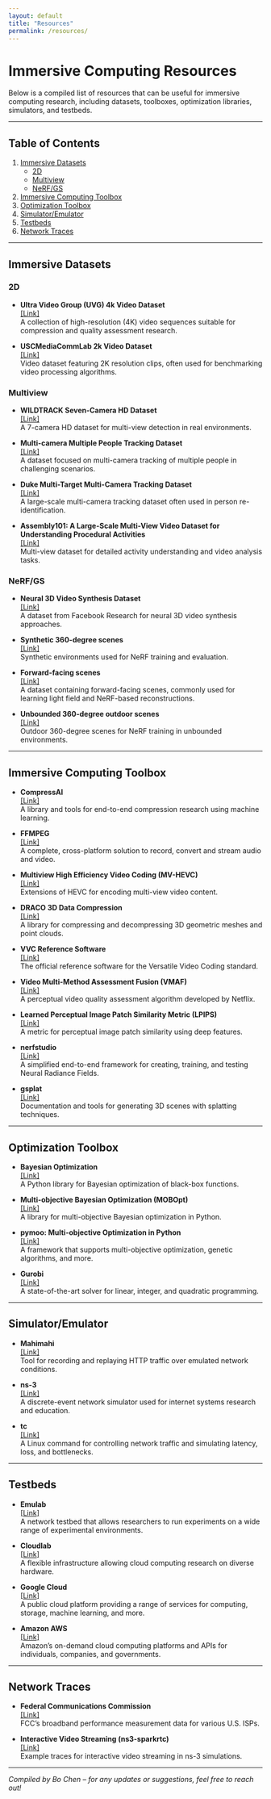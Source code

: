```yaml
---
layout: default
title: "Resources"
permalink: /resources/
---
```



# Immersive Computing Resources

Below is a compiled list of resources that can be useful for immersive computing research, including datasets, toolboxes, optimization libraries, simulators, and testbeds.

---

## Table of Contents
1. [Immersive Datasets](#immersive-datasets)
   - [2D](#2d)
   - [Multiview](#multiview)
   - [NeRF/GS](#nerfgs)
2. [Immersive Computing Toolbox](#immersive-computing-toolbox)
3. [Optimization Toolbox](#optimization-toolbox)
4. [Simulator/Emulator](#simulatoremulator)
5. [Testbeds](#testbeds)
6. [Network Traces](#network-traces)

---

## Immersive Datasets

### 2D
- **Ultra Video Group (UVG) 4k Video Dataset**  
  [\[Link\]](https://ultravideo.fi/dataset.html)  
  A collection of high-resolution (4K) video sequences suitable for compression and quality assessment research.

- **USCMediaCommLab 2k Video Dataset**  
  [\[Link\]](https://mcl.usc.edu/mcl-jcv-dataset/)  
  Video dataset featuring 2K resolution clips, often used for benchmarking video processing algorithms.

### Multiview
- **WILDTRACK Seven-Camera HD Dataset**  
  [\[Link\]](https://www.epfl.ch/labs/cvlab/data/data-wildtrack/)  
  A 7-camera HD dataset for multi-view detection in real environments.

- **Multi-camera Multiple People Tracking Dataset**  
  [\[Link\]](https://iccv2021-mmp.github.io/)  
  A dataset focused on multi-camera tracking of multiple people in challenging scenarios.

- **Duke Multi-Target Multi-Camera Tracking Dataset**  
  [\[Link\]](https://exposing.ai/duke_mtmc/)  
  A large-scale multi-camera tracking dataset often used in person re-identification.

- **Assembly101: A Large-Scale Multi-View Video Dataset for Understanding Procedural Activities**  
  [\[Link\]](https://assembly-101.github.io)  
  Multi-view dataset for detailed activity understanding and video analysis tasks.

### NeRF/GS
- **Neural 3D Video Synthesis Dataset**  
  [\[Link\]](https://github.com/facebookresearch/Neural_3D_Video)  
  A dataset from Facebook Research for neural 3D video synthesis approaches.

- **Synthetic 360-degree scenes**  
  [\[Link\]](https://www.matthewtancik.com/nerf)  
  Synthetic environments used for NeRF training and evaluation.

- **Forward-facing scenes**  
  [\[Link\]](https://github.com/Fyusion/LLFF)  
  A dataset containing forward-facing scenes, commonly used for learning light field and NeRF-based reconstructions.

- **Unbounded 360-degree outdoor scenes**  
  [\[Link\]](https://jonbarron.info/mipnerf360/)  
  Outdoor 360-degree scenes for NeRF training in unbounded environments.

---

## Immersive Computing Toolbox
- **CompressAI**  
  [\[Link\]](https://interdigitalinc.github.io/CompressAI/)  
  A library and tools for end-to-end compression research using machine learning.

- **FFMPEG**  
  [\[Link\]](https://www.ffmpeg.org/)  
  A complete, cross-platform solution to record, convert and stream audio and video.

- **Multiview High Efficiency Video Coding (MV-HEVC)**  
  [\[Link\]](http://hevc.info/mvhevc)  
  Extensions of HEVC for encoding multi-view video content.

- **DRACO 3D Data Compression**  
  [\[Link\]](https://github.com/google/draco)  
  A library for compressing and decompressing 3D geometric meshes and point clouds.

- **VVC Reference Software**  
  [\[Link\]](https://vcgit.hhi.fraunhofer.de/jvet/VVCSoftware_VTM)  
  The official reference software for the Versatile Video Coding standard.

- **Video Multi-Method Assessment Fusion (VMAF)**  
  [\[Link\]](https://github.com/Netflix/vmaf)  
  A perceptual video quality assessment algorithm developed by Netflix.

- **Learned Perceptual Image Patch Similarity Metric (LPIPS)**  
  [\[Link\]](https://github.com/richzhang/PerceptualSimilarity)  
  A metric for perceptual image patch similarity using deep features.

- **nerfstudio**  
  [\[Link\]](https://docs.nerf.studio/)  
  A simplified end-to-end framework for creating, training, and testing Neural Radiance Fields.

- **gsplat**  
  [\[Link\]](https://docs.gsplat.studio/main/)  
  Documentation and tools for generating 3D scenes with splatting techniques.

---

## Optimization Toolbox
- **Bayesian Optimization**  
  [\[Link\]](https://github.com/bayesian-optimization/BayesianOptimization)  
  A Python library for Bayesian optimization of black-box functions.

- **Multi-objective Bayesian Optimization (MOBOpt)**  
  [\[Link\]](https://github.com/ppgaluzio/MOBOpt)  
  A library for multi-objective Bayesian optimization in Python.

- **pymoo: Multi-objective Optimization in Python**  
  [\[Link\]](https://pymoo.org/)  
  A framework that supports multi-objective optimization, genetic algorithms, and more.

- **Gurobi**  
  [\[Link\]](https://www.gurobi.com/)  
  A state-of-the-art solver for linear, integer, and quadratic programming.

---

## Simulator/Emulator
- **Mahimahi**  
  [\[Link\]](http://mahimahi.mit.edu/)  
  Tool for recording and replaying HTTP traffic over emulated network conditions.

- **ns-3**  
  [\[Link\]](https://www.nsnam.org/)  
  A discrete-event network simulator used for internet systems research and education.

- **tc**  
  [\[Link\]](https://man7.org/linux/man-pages/man8/tc.8.html)  
  A Linux command for controlling network traffic and simulating latency, loss, and bottlenecks.

---

## Testbeds
- **Emulab**  
  [\[Link\]](https://www.emulab.net/portal/frontpage.php)  
  A network testbed that allows researchers to run experiments on a wide range of experimental environments.

- **Cloudlab**  
  [\[Link\]](https://www.cloudlab.us/)  
  A flexible infrastructure allowing cloud computing research on diverse hardware.

- **Google Cloud**  
  [\[Link\]](https://console.cloud.google.com/)  
  A public cloud platform providing a range of services for computing, storage, machine learning, and more.

- **Amazon AWS**  
  [\[Link\]](https://aws.amazon.com/)  
  Amazon’s on-demand cloud computing platforms and APIs for individuals, companies, and governments.

---

## Network Traces
- **Federal Communications Commission**  
  [\[Link\]](https://www.fcc.gov/reports-research/reports/measuring-broadband-america)  
  FCC’s broadband performance measurement data for various U.S. ISPs.

- **Interactive Video Streaming (ns3-sparkrtc)**  
  [\[Link\]](https://github.com/hkust-spark/ns3-sparkrtc/blob/f7025dffd2f3ef1bfeeb6c142601833ca98cec4d/examples/sample.tr)  
  Example traces for interactive video streaming in ns-3 simulations.

---

_Compiled by Bo Chen – for any updates or suggestions, feel free to reach out!_
